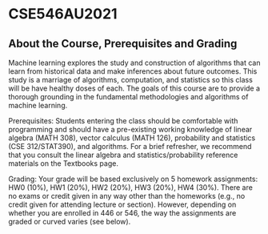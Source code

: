 # CSE546AU2021
## About the Course, Prerequisites and Grading
Machine learning explores the study and construction of algorithms that can learn from historical data and make inferences about future outcomes. This study is a marriage of algorithms, computation, and statistics so this class will be have healthy doses of each. The goals of this course are to provide a thorough grounding in the fundamental methodologies and algorithms of machine learning.

Prerequisites: Students entering the class should be comfortable with programming and should have a pre-existing working knowledge of linear algebra (MATH 308), vector calculus (MATH 126), probability and statistics (CSE 312/STAT390), and algorithms. For a brief refresher, we recommend that you consult the linear algebra and statistics/probability reference materials on the Textbooks page.

Grading: Your grade will be based exclusively on 5 homework assignments: HW0 (10%), HW1 (20%), HW2 (20%), HW3 (20%), HW4 (30%). There are no exams or credit given in any way other than the homeworks (e.g., no credit given for attending lecture or section). However, depending on whether you are enrolled in 446 or 546, the way the assignments are graded or curved varies (see below).
